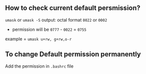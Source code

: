 ## How to check current default persmission?

```umask``` or ```umask -S```
output: octal format ```0022``` or ```0002```  

- permission will be
```0777``` - ```0022``` = ```0755```  

example = ```umask u+rw, g+rw,o-r```  

## To change Default permission permanently

Add the permission in ```.bashrc``` file  






